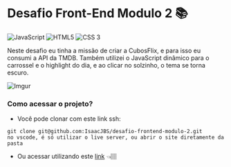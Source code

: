 # Desafio Front-End Modulo 2 📚

![JavaScript](https://img.shields.io/badge/JavaScript-F7DF1E?style=for-the-badge&logo=javascript&logoColor=black) ![HTML5](https://img.shields.io/badge/HTML5-E34F26?style=for-the-badge&logo=html5&logoColor=white) ![CSS 3](https://img.shields.io/badge/CSS3-1572B6?style=for-the-badge&logo=css3&logoColor=white) 



Neste desafio eu tinha a missão de criar a CubosFlix, e para isso eu consumi a API da TMDB. Também utilizei o JavaScript dinâmico para o carrossel e o highlight do dia, e ao clicar no solzinho, o tema se torna escuro.

![Imgur](https://i.imgur.com/eUrsIP6.png)



### Como acessar o projeto?

- Você pode clonar com este link ssh:

```
git clone git@github.com:IsaacJBS/desafio-frontend-modulo-2.git
no vscode, é só utilizar o live server, ou abrir o site diretamente da pasta
```

- Ou acessar utilizando este [link](https://isaacjbs.github.io/desafio-frontend-modulo-2/) 👈🏽
